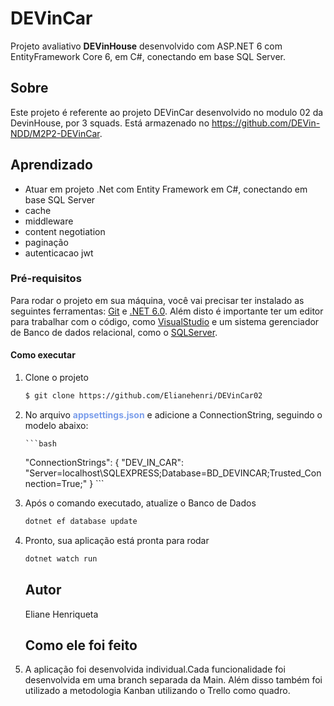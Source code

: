 # DEVinCar

Projeto avaliativo **DEVinHouse** desenvolvido com ASP.NET 6 com EntityFramework Core 6, em C#, conectando em base SQL Server.

## Sobre

Este projeto é referente ao projeto DEVinCar  desenvolvido no modulo 02 da DevinHouse, por 3 squads. Está armazenado no https://github.com/DEVin-NDD/M2P2-DEVinCar.

## Aprendizado
* Atuar em projeto .Net com Entity Framework em C#, conectando em base SQL Server
* cache
* middleware
* content negotiation
* paginação
* autenticacao jwt


### Pré-requisitos
Para rodar o projeto em sua máquina, você vai precisar ter instalado as seguintes ferramentas:
[Git](https://git-scm.com) e [.NET 6.0](https://dotnet.microsoft.com/en-us/download/dotnet/6.0).
Além disto é importante ter um editor para trabalhar com o código, como [VisualStudio](https://visualstudio.microsoft.com/) e um sistema gerenciador de Banco de dados relacional, como o [SQLServer](https://www.microsoft.com/pt-br/sql-server/sql-server-downloads).


#### Como executar
<ol start="1">
<li>Clone o projeto </li>

```bash
$ git clone https://github.com/Elianehenri/DEVinCar02
  ```

  <li> No arquivo <b style="color:#7b9eeb">appsettings.json</b> e adicione a ConnectionString, seguindo o modelo abaixo: <br>
    
    ```bash
   "ConnectionStrings": {
    "DEV_IN_CAR": "Server=localhost\\SQLEXPRESS;Database=BD_DEVINCAR;Trusted_Connection=True;"
  }
    ```
<li>Após o comando executado, atualize o Banco de Dados</li>

```bash
dotnet ef database update
```
<li>Pronto, sua aplicação está pronta para rodar</li>

```bash
dotnet watch run
```
## Autor
  Eliane Henriqueta

## Como ele foi feito

<li> A aplicação foi desenvolvida individual.Cada funcionalidade foi desenvolvida em uma branch separada da Main. Além disso também foi utilizado a metodologia Kanban utilizando o Trello como quadro. </li>

